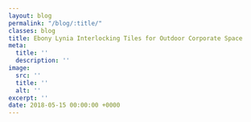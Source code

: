 ```yaml
---
layout: blog
permalink: "/blog/:title/"
classes: blog
title: Ebony Lynia Interlocking Tiles for Outdoor Corporate Space
meta:
  title: ''
  description: ''
image:
  src: ''
  title: ''
  alt: ''
excerpt: ''
date: 2018-05-15 00:00:00 +0000
---
```

